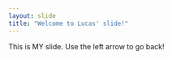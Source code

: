 ```yaml
---
layout: slide
title: "Welcome to Lucas' slide!"
---
```

This is MY slide.
Use the left arrow to go back!